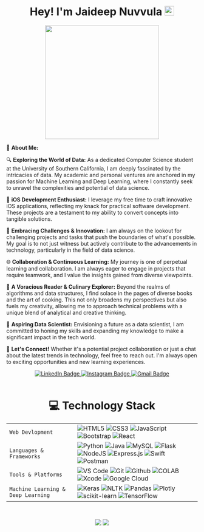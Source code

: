 <div align="center">
  <h1>
    Hey! I'm Jaideep Nuvvula <img src="https://media.giphy.com/media/hvRJCLFzcasrR4ia7z/giphy.gif" width="25px">
  </h1>

</div>
<div id="header" align="center">
  <img src="https://media.giphy.com/media/8sUOgXOnkZZ8rldMwE/giphy.gif" width="300"/>
</div>



🌟 **About Me:**

🔍 **Exploring the World of Data:** As a dedicated Computer Science student at the University of Southern California, I am deeply fascinated by the intricacies of data. My academic and personal ventures are anchored in my passion for Machine Learning and Deep Learning, where I constantly seek to unravel the complexities and potential of data science.

📱 **iOS Development Enthusiast:** I leverage my free time to craft innovative iOS applications, reflecting my knack for practical software development. These projects are a testament to my ability to convert concepts into tangible solutions.

🚀 **Embracing Challenges & Innovation:** I am always on the lookout for challenging projects and tasks that push the boundaries of what's possible. My goal is to not just witness but actively contribute to the advancements in technology, particularly in the field of data science.

🌐 **Collaboration & Continuous Learning:** My journey is one of perpetual learning and collaboration. I am always eager to engage in projects that require teamwork, and I value the insights gained from diverse viewpoints. 

📘 **A Voracious Reader & Culinary Explorer:** Beyond the realms of algorithms and data structures, I find solace in the pages of diverse books and the art of cooking. This not only broadens my perspectives but also fuels my creativity, allowing me to approach technical problems with a unique blend of analytical and creative thinking.

🎯 **Aspiring Data Scientist:** Envisioning a future as a data scientist, I am committed to honing my skills and expanding my knowledge to make a significant impact in the tech world. 

🔗 **Let's Connect!** Whether it's a potential project collaboration or just a chat about the latest trends in technology, feel free to reach out. I'm always open to exciting opportunities and new learning experiences.

<div id="badges" align= "center">
  <a href="https://www.linkedin.com/in/srishvvargiya/">
    <img src="https://img.shields.io/badge/LinkedIn-blue?style=for-the-badge&logo=linkedin&logoColor=white" alt="LinkedIn Badge"/>
  </a>
  <a href="https://www.instagram.com/srishvvargiya/">
    <img src="https://img.shields.io/badge/Instagram-E4405F?style=for-the-badge&logo=instagram&logoColor=white" alt="Instagram Badge"/>
  </a>
  <a href="mailto:vijaysrishti9@gmail.com">
    <img src="https://img.shields.io/badge/Gmail-D14836?style=for-the-badge&logo=gmail&logoColor=white" alt="Gmail Badge"/>
  </a>
</div>


<br />

<h1 align="center">💻 Technology Stack</h1>

|               |           |
|       ---     |    ---    |
| `Web Devlopment`     | ![HTML5](https://img.shields.io/badge/-HTML5-CC2400?style=for-the-badge&logo=html5&logoColor=white) ![CSS3](https://img.shields.io/badge/-CSS3-E24800?style=for-the-badge&logo=css3) ![JavaScript](https://img.shields.io/badge/-JavaScript-FE7601?style=for-the-badge&logo=javascript) ![Bootstrap](https://img.shields.io/badge/bootstrap-FE9A00?style=for-the-badge&logo=bootstrap&logoColor=white) ![React](https://img.shields.io/badge/react-blue?style=for-the-badge&logo=react&logoColor=white)| 
| `Languages & Frameworks`   | ![Python](https://img.shields.io/badge/python-3670A0?style=for-the-badge&logo=python&logoColor=ffdd54)  ![Java](https://img.shields.io/badge/-java-%23ED8B00?style=for-the-badge&logo=Java&logoColor=white) ![MySQL](https://img.shields.io/badge/-MySQL-307BBD?style=for-the-badge&logo=mysql&logoColor=white) ![Flask](https://img.shields.io/badge/flask-%23000.svg?style=for-the-badge&logo=flask&logoColor=white) ![NodeJS](https://img.shields.io/badge/node.js-6DA55F?style=for-the-badge&logo=node.js&logoColor=white) ![Express.js](https://img.shields.io/badge/express.js-%23404d59.svg?style=for-the-badge&logo=express&logoColor=%2361DAFB) ![Swift](https://img.shields.io/badge/swift-F54A2A?style=for-the-badge&logo=swift&logoColor=white) ![Postman](https://img.shields.io/badge/Postman-FF6C37?style=for-the-badge&logo=Postman&logoColor=white)|
| `Tools & Platforms` | ![VS Code](https://img.shields.io/badge/Visual_Studio_Code-5D1A60?style=for-the-badge&logo=visual%20studio%20code&logoColor=white) ![Git](https://img.shields.io/badge/Git-682181?style=for-the-badge&logo=git&logoColor=white)  ![Github](https://img.shields.io/badge/GitHub-100000?style=for-the-badge&logo=github&logoColor=white) ![COLAB](https://img.shields.io/badge/Colab-F9AB00?style=for-the-badge&logo=googlecolab&color=525252)  ![Xcode](https://img.shields.io/badge/Xcode-007ACC?style=flat-square&logo=Xcode&logoColor=white) ![Google Cloud](https://img.shields.io/badge/GoogleCloud-%234285F4.svg?style=for-the-badge&logo=google-cloud&logoColor=white)|
| `Machine Learning & Deep Learning` |  ![Keras](https://img.shields.io/badge/Keras-%23D00000.svg?style=for-the-badge&logo=Keras&logoColor=white) ![NLTK](https://img.shields.io/badge/numpy-%23013243.svg?style=for-the-badge&logo=numpy&logoColor=white) ![Pandas](https://img.shields.io/badge/pandas-%23150458.svg?style=for-the-badge&logo=pandas&logoColor=white) ![Plotly](https://img.shields.io/badge/Plotly-%233F4F75.svg?style=for-the-badge&logo=plotly&logoColor=white) ![scikit-learn](https://img.shields.io/badge/scikit--learn-%23F7931E.svg?style=for-the-badge&logo=scikit-learn&logoColor=white) ![TensorFlow](https://img.shields.io/badge/TensorFlow-%23FF6F00.svg?style=for-the-badge&logo=TensorFlow&logoColor=white)|
<br/>

<p align="center">
	<img src="https://github-readme-streak-stats.herokuapp.com/?user=srishtivijay-98&theme=dark" />
	<img src="https://github-readme-stats.vercel.app/api?username=srishtivijay-98&hide=prs&show_icons=true&title_color=3380C4&icon_color=3380C4&text_color=edf2f7&bg_color=151515" /> 	
</p>
